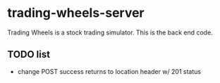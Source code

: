 # trading-wheels-server

Trading Wheels is a stock trading simulator. This is the back end code.

## TODO list

- change POST success returns to location header w/ 201 status
